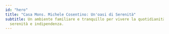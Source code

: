 ```yaml
---
id: "hero"
title: "Casa Mons. Michele Cosentino: Un'oasi di Serenità"
subtitle: Un ambiente familiare e tranquillo per vivere la quotidianità con
  serenità e indipendenza.
---
```

